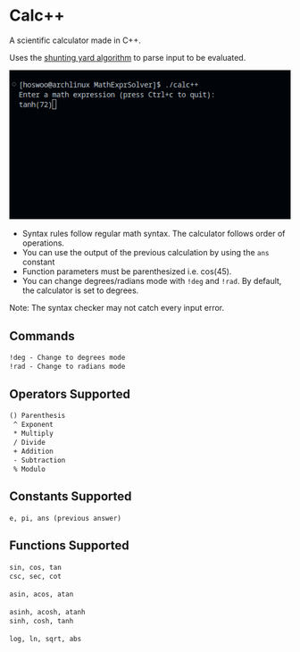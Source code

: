 # Calc++
A scientific calculator made in C++.

Uses the [shunting yard algorithm](https://en.wikipedia.org/wiki/Shunting_yard_algorithm) to parse input to be evaluated.

![Example](images/calc++.gif)

* Syntax rules follow regular math syntax. The calculator follows order of operations.
* You can use the output of the previous calculation by using the `ans` constant
* Function parameters must be parenthesized i.e. cos(45).
* You can change degrees/radians mode with `!deg` and `!rad`. By default, the calculator is set to degrees.

Note: The syntax checker may not catch every input error.

## Commands
```
!deg - Change to degrees mode
!rad - Change to radians mode
```
## Operators Supported
```
() Parenthesis
 ^ Exponent
 * Multiply
 / Divide
 + Addition
 - Subtraction
 % Modulo
```

## Constants Supported
```
e, pi, ans (previous answer)
```

## Functions Supported
```
sin, cos, tan
csc, sec, cot

asin, acos, atan

asinh, acosh, atanh
sinh, cosh, tanh

log, ln, sqrt, abs

```
